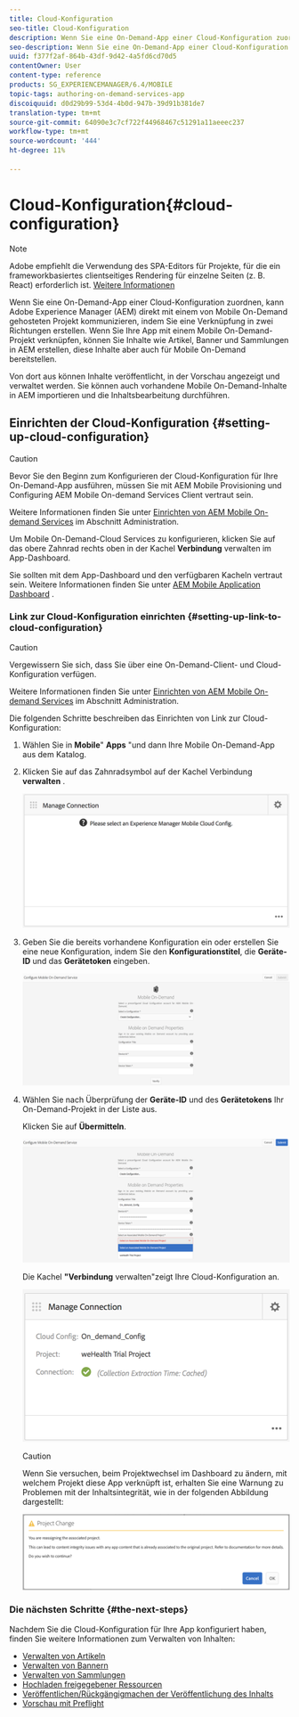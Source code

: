 ```yaml
---
title: Cloud-Konfiguration
seo-title: Cloud-Konfiguration
description: Wenn Sie eine On-Demand-App einer Cloud-Konfiguration zuordnen, kann Adobe Experience Manager (AEM) direkt mit einem von Mobile On-Demand gehosteten Projekt kommunizieren, indem Sie eine Verknüpfung in zwei Richtungen erstellen. Auf dieser Seite erfahren Sie mehr.
seo-description: Wenn Sie eine On-Demand-App einer Cloud-Konfiguration zuordnen, kann Adobe Experience Manager (AEM) direkt mit einem von Mobile On-Demand gehosteten Projekt kommunizieren, indem Sie eine Verknüpfung in zwei Richtungen erstellen. Auf dieser Seite erfahren Sie mehr.
uuid: f377f2af-864b-43df-9d42-4a5fd6cd70d5
contentOwner: User
content-type: reference
products: SG_EXPERIENCEMANAGER/6.4/MOBILE
topic-tags: authoring-on-demand-services-app
discoiquuid: d0d29b99-53d4-4b0d-947b-39d91b381de7
translation-type: tm+mt
source-git-commit: 64090e3c7cf722f44968467c51291a11aeeec237
workflow-type: tm+mt
source-wordcount: '444'
ht-degree: 11%

---
```



# Cloud-Konfiguration{#cloud-configuration}

>[!NOTE]
>
>Adobe empfiehlt die Verwendung des SPA-Editors für Projekte, für die ein frameworkbasiertes clientseitiges Rendering für einzelne Seiten (z. B. React) erforderlich ist. [Weitere Informationen](/help/sites-developing/spa-overview.md)

Wenn Sie eine On-Demand-App einer Cloud-Konfiguration zuordnen, kann Adobe Experience Manager (AEM) direkt mit einem von Mobile On-Demand gehosteten Projekt kommunizieren, indem Sie eine Verknüpfung in zwei Richtungen erstellen. Wenn Sie Ihre App mit einem Mobile On-Demand-Projekt verknüpfen, können Sie Inhalte wie Artikel, Banner und Sammlungen in AEM erstellen, diese Inhalte aber auch für Mobile On-Demand bereitstellen.

Von dort aus können Inhalte veröffentlicht, in der Vorschau angezeigt und verwaltet werden. Sie können auch vorhandene Mobile On-Demand-Inhalte in AEM importieren und die Inhaltsbearbeitung durchführen.

## Einrichten der Cloud-Konfiguration {#setting-up-cloud-configuration}

>[!CAUTION]
>
>Bevor Sie den Beginn zum Konfigurieren der Cloud-Konfiguration für Ihre On-Demand-App ausführen, müssen Sie mit AEM Mobile Provisioning und Configuring AEM Mobile On-demand Services Client vertraut sein.
>
>Weitere Informationen finden Sie unter [Einrichten von AEM Mobile On-demand Services](/help/mobile/aem-mobile-setup.md) im Abschnitt Administration.

Um Mobile On-Demand-Cloud Services zu konfigurieren, klicken Sie auf das obere Zahnrad rechts oben in der Kachel **Verbindung** verwalten im App-Dashboard.

Sie sollten mit dem App-Dashboard und den verfügbaren Kacheln vertraut sein. Weitere Informationen finden Sie unter [AEM Mobile Application Dashboard](/help/mobile/mobile-apps-ondemand-application-dashboard.md) .

### Link zur Cloud-Konfiguration einrichten {#setting-up-link-to-cloud-configuration}

>[!CAUTION]
>
>Vergewissern Sie sich, dass Sie über eine On-Demand-Client- und Cloud-Konfiguration verfügen.
>
>Weitere Informationen finden Sie unter [Einrichten von AEM Mobile On-demand Services](/help/mobile/aem-mobile-setup.md) im Abschnitt Administration.

Die folgenden Schritte beschreiben das Einrichten von Link zur Cloud-Konfiguration:

1. Wählen Sie in **Mobile**&quot; **Apps** &quot;und dann Ihre Mobile On-Demand-App aus dem Katalog.
1. Klicken Sie auf das Zahnradsymbol auf der Kachel Verbindung **verwalten** .

   ![chlimage_1-65](assets/chlimage_1-65.png)

1. Geben Sie die bereits vorhandene Konfiguration ein oder erstellen Sie eine neue Konfiguration, indem Sie den **Konfigurationstitel**, die **Geräte-ID** und das **Gerätetoken** eingeben.

   ![chlimage_1-66](assets/chlimage_1-66.png)

1. Wählen Sie nach Überprüfung der **Geräte-ID** und des **Gerätetokens** Ihr On-Demand-Projekt in der Liste aus.

   Klicken Sie auf **Übermitteln**.

   ![chlimage_1-67](assets/chlimage_1-67.png)

   Die Kachel **&quot;Verbindung** verwalten&quot;zeigt Ihre Cloud-Konfiguration an.

   ![chlimage_1-68](assets/chlimage_1-68.png)

   >[!CAUTION]
   >
   >Wenn Sie versuchen, beim Projektwechsel im Dashboard zu ändern, mit welchem Projekt diese App verknüpft ist, erhalten Sie eine Warnung zu Problemen mit der Inhaltsintegrität, wie in der folgenden Abbildung dargestellt:

   ![chlimage_1-69](assets/chlimage_1-69.png)

### Die nächsten Schritte {#the-next-steps}

Nachdem Sie die Cloud-Konfiguration für Ihre App konfiguriert haben, finden Sie weitere Informationen zum Verwalten von Inhalten:

* [Verwalten von Artikeln](/help/mobile/mobile-on-demand-managing-articles.md)
* [Verwalten von Bannern](/help/mobile/mobile-on-demand-managing-banners.md)
* [Verwalten von Sammlungen](/help/mobile/mobile-on-demand-managing-collections.md)
* [Hochladen freigegebener Ressourcen](/help/mobile/mobile-on-demand-shared-resources.md)
* [Veröffentlichen/Rückgängigmachen der Veröffentlichung des Inhalts](/help/mobile/mobile-on-demand-publishing-unpublishing.md)
* [Vorschau mit Preflight](/help/mobile/aem-mobile-manage-ondemand-services.md)
